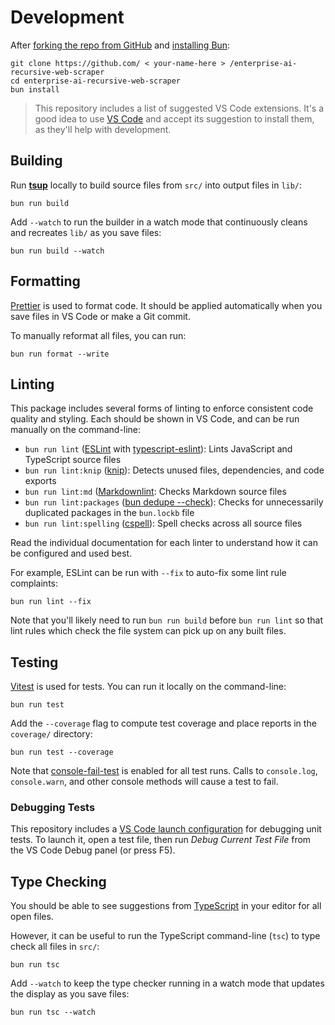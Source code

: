 # Development

After [forking the repo from GitHub](https://help.github.com/articles/fork-a-repo) and [installing Bun](https://bun.sh/docs/installation):

```shell
git clone https://github.com/ < your-name-here > /enterprise-ai-recursive-web-scraper
cd enterprise-ai-recursive-web-scraper
bun install
```

> This repository includes a list of suggested VS Code extensions.
> It's a good idea to use [VS Code](https://code.visualstudio.com) and accept its suggestion to install them, as they'll help with development.

## Building

Run [**tsup**](https://tsup.egoist.dev) locally to build source files from `src/` into output files in `lib/`:

```shell
bun run build
```

Add `--watch` to run the builder in a watch mode that continuously cleans and recreates `lib/` as you save files:

```shell
bun run build --watch
```

## Formatting

[Prettier](https://prettier.io) is used to format code.
It should be applied automatically when you save files in VS Code or make a Git commit.

To manually reformat all files, you can run:

```shell
bun run format --write
```

## Linting

This package includes several forms of linting to enforce consistent code quality and styling.
Each should be shown in VS Code, and can be run manually on the command-line:

- `bun run lint` ([ESLint](https://eslint.org) with [typescript-eslint](https://typescript-eslint.io)): Lints JavaScript and TypeScript source files
- `bun run lint:knip` ([knip](https://github.com/webpro/knip)): Detects unused files, dependencies, and code exports
- `bun run lint:md` ([Markdownlint](https://github.com/DavidAnson/markdownlint): Checks Markdown source files
- `bun run lint:packages` ([bun dedupe --check](https://bun.sh/docs/cli/dedupe)): Checks for unnecessarily duplicated packages in the `bun.lockb` file
- `bun run lint:spelling` ([cspell](https://cspell.org)): Spell checks across all source files

Read the individual documentation for each linter to understand how it can be configured and used best.

For example, ESLint can be run with `--fix` to auto-fix some lint rule complaints:

```shell
bun run lint --fix
```

Note that you'll likely need to run `bun run build` before `bun run lint` so that lint rules which check the file system can pick up on any built files.

## Testing

[Vitest](https://vitest.dev) is used for tests.
You can run it locally on the command-line:

```shell
bun run test
```

Add the `--coverage` flag to compute test coverage and place reports in the `coverage/` directory:

```shell
bun run test --coverage
```

Note that [console-fail-test](https://github.com/JoshuaKGoldberg/console-fail-test) is enabled for all test runs.
Calls to `console.log`, `console.warn`, and other console methods will cause a test to fail.

### Debugging Tests

This repository includes a [VS Code launch configuration](https://code.visualstudio.com/docs/editor/debugging) for debugging unit tests.
To launch it, open a test file, then run _Debug Current Test File_ from the VS Code Debug panel (or press F5).

## Type Checking

You should be able to see suggestions from [TypeScript](https://typescriptlang.org) in your editor for all open files.

However, it can be useful to run the TypeScript command-line (`tsc`) to type check all files in `src/`:

```shell
bun run tsc
```

Add `--watch` to keep the type checker running in a watch mode that updates the display as you save files:

```shell
bun run tsc --watch
```
